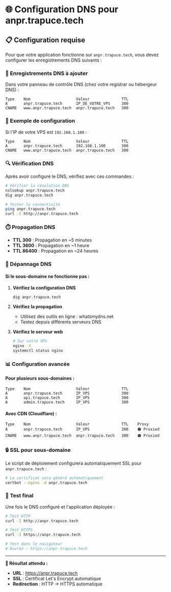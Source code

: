 # 🌐 Configuration DNS pour anpr.trapuce.tech

## 📋 Configuration requise

Pour que votre application fonctionne sur `anpr.trapuce.tech`, vous devez configurer les enregistrements DNS suivants :

### 🔧 Enregistrements DNS à ajouter

Dans votre panneau de contrôle DNS (chez votre registrar ou hébergeur DNS) :

```
Type    Nom                    Valeur              TTL
A       anpr.trapuce.tech      IP_DE_VOTRE_VPS     300
CNAME   www.anpr.trapuce.tech  anpr.trapuce.tech   300
```

### 📝 Exemple de configuration

Si l'IP de votre VPS est `192.168.1.100` :

```
Type    Nom                    Valeur              TTL
A       anpr.trapuce.tech      192.168.1.100       300
CNAME   www.anpr.trapuce.tech  anpr.trapuce.tech   300
```

### 🔍 Vérification DNS

Après avoir configuré le DNS, vérifiez avec ces commandes :

```bash
# Vérifier la résolution DNS
nslookup anpr.trapuce.tech
dig anpr.trapuce.tech

# Tester la connectivité
ping anpr.trapuce.tech
curl -I http://anpr.trapuce.tech
```

### ⏱️ Propagation DNS

- **TTL 300** : Propagation en ~5 minutes
- **TTL 3600** : Propagation en ~1 heure
- **TTL 86400** : Propagation en ~24 heures

### 🚨 Dépannage DNS

#### Si le sous-domaine ne fonctionne pas :

1. **Vérifiez la configuration DNS**
   ```bash
   dig anpr.trapuce.tech
   ```

2. **Vérifiez la propagation**
   - Utilisez des outils en ligne : whatsmydns.net
   - Testez depuis différents serveurs DNS

3. **Vérifiez le serveur web**
   ```bash
   # Sur votre VPS
   nginx -t
   systemctl status nginx
   ```

### 📊 Configuration avancée

#### Pour plusieurs sous-domaines :

```
Type    Nom                    Valeur              TTL
A       anpr.trapuce.tech      IP_VPS              300
A       api.trapuce.tech       IP_VPS              300
A       admin.trapuce.tech     IP_VPS              300
```

#### Avec CDN (Cloudflare) :

```
Type    Nom                    Valeur              TTL    Proxy
A       anpr.trapuce.tech      IP_VPS              300    🟠 Proxied
CNAME   www.anpr.trapuce.tech  anpr.trapuce.tech   300    🟠 Proxied
```

### 🔒 SSL pour sous-domaine

Le script de déploiement configurera automatiquement SSL pour `anpr.trapuce.tech` :

```bash
# Le certificat sera généré automatiquement
certbot --nginx -d anpr.trapuce.tech
```

### 📱 Test final

Une fois le DNS configuré et l'application déployée :

```bash
# Test HTTP
curl -I http://anpr.trapuce.tech

# Test HTTPS
curl -I https://anpr.trapuce.tech

# Test dans le navigateur
# Ouvrez : https://anpr.trapuce.tech
```

---

**🎯 Résultat attendu :**
- **URL** : https://anpr.trapuce.tech
- **SSL** : Certificat Let's Encrypt automatique
- **Redirection** : HTTP → HTTPS automatique
